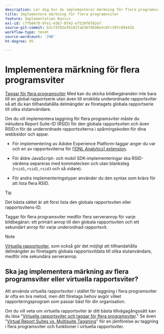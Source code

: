 ```yaml
---
description: Lär dig hur du implementerar märkning för flera programsviter för att skicka bildförfrågningar till flera rapportsviter.
title: Implementera märkning för flera programsviter
feature: Implementation Basics
exl-id: c7fb0478-97e1-4367-8742-e7539f6f82e7
source-git-commit: b3c74782ef6183fa63674b98e4c0fc39fc09441b
workflow-type: tm+mt
source-wordcount: '290'
ht-degree: 0%

---
```


# Implementera märkning för flera programsviter

[Taggar för flera programsviter](/help/admin/c-manage-report-suites/rollup-report-suite.md) Med kan du skicka bildbegäranden inte bara till en global rapportserie utan även till enskilda underordnade rapportsviter så att du kan tillhandahålla delmängder av företagets globala rapportserie till olika slutanvändare.

Om du vill implementera taggning för flera programsviter måste du inkludera Report Suite-ID (RSID) för den globala rapportsviten och även RSID:n för de underordnade rapportsviterna i spårningskoden för dina webbsidor och appar.

* För implementering av Adobe Experience Platform-taggar anger du var och en av rapportsviterna för [[!DNL Analytics] extension](https://experienceleague.adobe.com/docs/experience-platform/tags/extensions/adobe/analytics/overview.html).

* För äldre JavaScript- och mobil SDK-implementeringar ska RSID-värdena separeras med kommatecken och utan blanksteg (`rsid1,rsid2,rsid3` och så vidare).

* För andra implementeringstyper använder du den syntax som krävs för att lista flera RSID.

>[!TIP]
>
> Det bästa sättet är att först lista den globala rapportsviten eller rapportsvitens-ID.

Taggar för flera programsviter medför flera serveranrop för varje bildbegäran: ett primärt anrop till den globala rapportsviten och ett sekundärt anrop för varje underordnad rapportsvit.

>[!NOTE]
>
> [Virtuella rapportsviter](/help/components/vrs/vrs-about.md), som också gör det möjligt att tillhandahålla delmängder av företagets globala rapportsvitdata till olika slutanvändare, medför inte sekundära serveranrop.

## Ska jag implementera märkning av flera programsviter eller virtuella rapportsviter?

Att använda virtuella rapportsviter i stället för taggning i flera programsviter är ofta en bra metod, men ditt företags behov avgör vilket rapporteringsprogram som passar bäst för din organisation.

Om du vill veta om virtuella rapportsviter är ditt bästa tillvägagångssätt kan du läsa &quot;[Virtuella rapportsviter och taggar för flera programsviter](/help/components/vrs/vrs-considerations.md).&quot; Se även &quot;[Virtual Report Suites vs. Multisuite Taggning](/help/components/vrs/vrs-about.md#section_317E4D21CCD74BC38166D2F57D214F78)&quot; för en jämförelse av taggning i flera programsviter och funktioner i virtuella rapportsviter.
